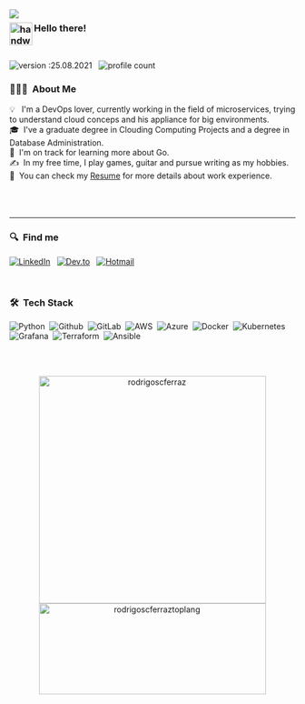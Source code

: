 <img align="left" src="https://media.giphy.com/media/EE2w3QhJ1kpEBhMPbF/giphy.gif" />

### <img alt="handwavegif" src="https://user-images.githubusercontent.com/39513876/112366216-8cfe7400-8cfe-11eb-8116-7d3dbae20e97.gif" width='40' align="left"/> Hello there! 
<br>


![version :25.08.2021](https://img.shields.io/badge/version-25.08.2021-informational) &nbsp;
![profile count](https://komarev.com/ghpvc/?username=rodrigoscferraz&color=red)&nbsp;


### 👨🏻‍💻 &nbsp;About Me

💡 &nbsp; I'm a DevOps lover, currently working in the field of microservices, trying to understand cloud conceps and his appliance for big environments.\
🎓 &nbsp;I've a graduate degree in Clouding Computing Projects and a degree in Database Administration.\
🌱 &nbsp;I'm on track for learning more about Go.\
✍️ &nbsp;In my free time, I play games, guitar and pursue writing as my hobbies.\
📄 &nbsp;You can check my [Resume](https://1drv.ms/b/s!AhC8ZgbgS2pb_WnAA0UQUP8-Ggny?e=sa1meS) for more details about work experience.
<br><br><br><br>
<hr>

### 🔍 &nbsp;Find me

<a href="https://www.linkedin.com/in/rodrigo-ferraz-499b9771/"><img align="center" alt="LinkedIn" src="https://img.shields.io/badge/LinkedIn-0077B5?style=for-the-badge&logo=linkedin&logoColor=white"/></a> &nbsp;
<a href="https://dev.to/rodrigoscferraz"><img align="center" alt="Dev.to" src="https://img.shields.io/badge/dev.to-0A0A0A?style=for-the-badge&logo=dev.to&logoColor=white" /></a> &nbsp;
<a href="mailto:rodrigoferrazsc@hotmail.com"><img align="center" alt="Hotmail" src="https://img.shields.io/badge/Hotmail-0077B5?style=for-the-badge&logo=microsoft&logoColor=white" /></a> &nbsp;


<br>

### 🛠 &nbsp;Tech Stack

![Python](https://img.shields.io/badge/Python-14354C?style=for-the-badge&logo=python&logoColor=white)&nbsp;
![Github](https://img.shields.io/badge/GitHub-100000?style=for-the-badge&logo=github&logoColor=white)&nbsp;
![GitLab](https://img.shields.io/badge/GitLab-330F63?style=for-the-badge&logo=gitlab&logoColor=white)&nbsp;
![AWS](https://img.shields.io/badge/AWS-232F3E?style=for-the-badge&logo=amazon-aws&logoColor=white)&nbsp;
![Azure](https://img.shields.io/badge/Azure-0089D6?style=for-the-badge&logo=microsoft-azure&logoColor=white)&nbsp;
![Docker](https://img.shields.io/badge/Docker-003399?style=for-the-badge&logo=docker&logoColor=white)&nbsp;
![Kubernetes](https://img.shields.io/badge/Kubernetes-2962FF?style=for-the-badge&logo=kubernetes&logoColor=white)&nbsp;
![Grafana](https://img.shields.io/badge/Grafana-e46c00?style=for-the-badge&logo=grafana&logoColor=white)&nbsp;
![Terraform](https://img.shields.io/badge/Terraform-330F63?style=for-the-badge&logo=terraform&logoColor=white)&nbsp;
![Ansible](https://img.shields.io/badge/Ansible-0A0A0A?style=for-the-badge&logo=ansible&logoColor=white)&nbsp;



<br><br>
<p align="center"> <img width="400px" src="https://github-readme-stats.vercel.app/api?username=rodrigoscferraz&show_icons=true&theme=gotham" alt="rodrigoscferraz" />
  <img width="400px" height="160px" src="https://github-readme-stats.vercel.app/api/top-langs/?username=rodrigoscferraz&layout=compact&theme=gotham" alt="rodrigoscferraztoplang" />

  
